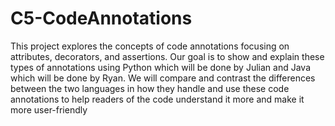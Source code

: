 # C5-CodeAnnotations
This project explores the concepts of code annotations focusing on attributes, decorators, and assertions. Our goal is to show and explain these types of annotations using Python which will be done by Julian and Java which will be done by Ryan. We will compare and contrast the differences between the two languages in how they handle and use these code annotations to help readers of the code understand it more and make it more user-friendly
